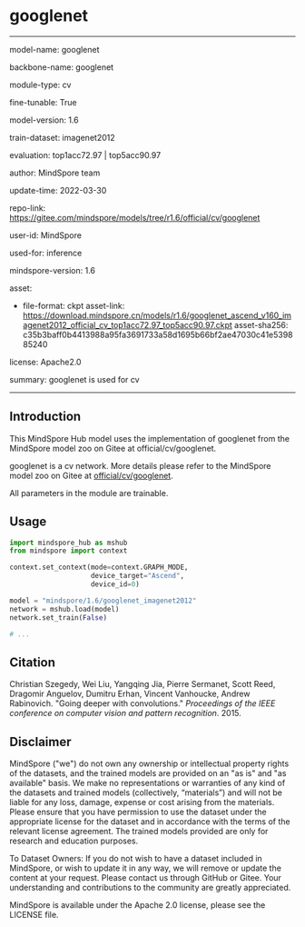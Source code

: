 # googlenet

---

model-name: googlenet

backbone-name: googlenet

module-type: cv

fine-tunable: True

model-version: 1.6

train-dataset: imagenet2012

evaluation: top1acc72.97 | top5acc90.97

author: MindSpore team

update-time: 2022-03-30

repo-link: <https://gitee.com/mindspore/models/tree/r1.6/official/cv/googlenet>

user-id: MindSpore

used-for: inference

mindspore-version: 1.6

asset:

-
    file-format: ckpt
    asset-link: <https://download.mindspore.cn/models/r1.6/googlenet_ascend_v160_imagenet2012_official_cv_top1acc72.97_top5acc90.97.ckpt>
    asset-sha256: c35b3baff0b4413988a95fa3691733a58d1695b66bf2ae47030c41e539885240

license: Apache2.0

summary: googlenet is used for cv

---

## Introduction

This MindSpore Hub model uses the implementation of googlenet from the MindSpore model zoo on Gitee at official/cv/googlenet.

googlenet is a cv network. More details please refer to the MindSpore model zoo on Gitee at [official/cv/googlenet](https://gitee.com/mindspore/models/blob/r1.6/official/cv/googlenet/README.md).

All parameters in the module are trainable.

## Usage

```python
import mindspore_hub as mshub
from mindspore import context

context.set_context(mode=context.GRAPH_MODE,
                    device_target="Ascend",
                    device_id=0)

model = "mindspore/1.6/googlenet_imagenet2012"
network = mshub.load(model)
network.set_train(False)

# ...
```

## Citation

Christian Szegedy, Wei Liu, Yangqing Jia, Pierre Sermanet, Scott Reed, Dragomir Anguelov, Dumitru Erhan, Vincent Vanhoucke, Andrew Rabinovich. "Going deeper with convolutions." *Proceedings of the IEEE conference on computer vision and pattern recognition*. 2015.

## Disclaimer

MindSpore ("we") do not own any ownership or intellectual property rights of the datasets, and the trained models are provided on an "as is" and "as available" basis. We make no representations or warranties of any kind of the datasets and trained models (collectively, “materials”) and will not be liable for any loss, damage, expense or cost arising from the materials. Please ensure that you have permission to use the dataset under the appropriate license for the dataset and in accordance with the terms of the relevant license agreement. The trained models provided are only for research and education purposes.

To Dataset Owners: If you do not wish to have a dataset included in MindSpore, or wish to update it in any way, we will remove or update the content at your request. Please contact us through GitHub or Gitee. Your understanding and contributions to the community are greatly appreciated.

MindSpore is available under the Apache 2.0 license, please see the LICENSE file.
